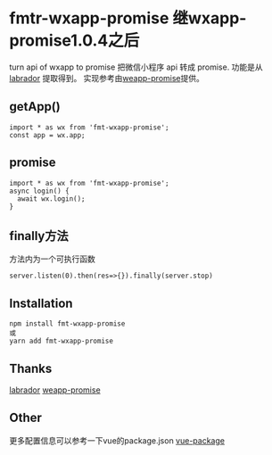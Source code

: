 # fmtr-wxapp-promise 继wxapp-promise1.0.4之后

turn api of wxapp to promise 把微信小程序 api 转成 promise. 功能是从 [labrador](https://github.com/maichong/labrador) 提取得到。
实现参考由[weapp-promise](https://github.com/GreedBell/weapp-promise)提供。

## getApp()

```
import * as wx from 'fmt-wxapp-promise';
const app = wx.app;
```

## promise

```
import * as wx from 'fmt-wxapp-promise';
async login() {
  await wx.login();
}
```

## finally方法
方法内为一个可执行函数
```
server.listen(0).then(res=>{}).finally(server.stop)
```

## Installation
```
npm install fmt-wxapp-promise
或
yarn add fmt-wxapp-promise
```

## Thanks

[labrador](https://github.com/maichong/labrador) 
[weapp-promise](https://github.com/GreedBell/weapp-promise)

## Other
更多配置信息可以参考一下vue的package.json [vue-package](https://github.com/vuejs/vue/blob/dev/package.json)
